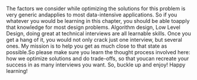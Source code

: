 The factors we consider while optimizing the solutions for this problem is very generic andapplies to most data-intensive applications. So if you whatever you would be learning in this chapter, you should be able toapply that knowledge for most design problems.
Algorithm design, Low Level Design, doing great at technical interviews are all learnable skills. Once you get a hang of it, you would not only crack just one interview, but several ones. My mission is to help you get as much close to that state as possible.So please make sure you learn the thought process involved here: how we optimize solutions and do trade-offs, so that youcan recreate your success in as many interviews you want. So, buckle up and enjoy! Happy learning!